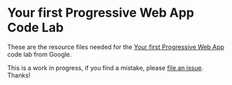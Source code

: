 # Your first Progressive Web App Code Lab

These are the resource files needed for the [Your first Progressive Web App][codelab]
code lab from Google.

This is a work in progress, if you find a mistake, please [file an issue][git-issue].
Thanks!

[codelab]: https://codelabs.developers.google.com/codelabs/your-first-pwapp/
[git-issue]: https://github.com/googlecodelabs/your-first-pwapp/issues
